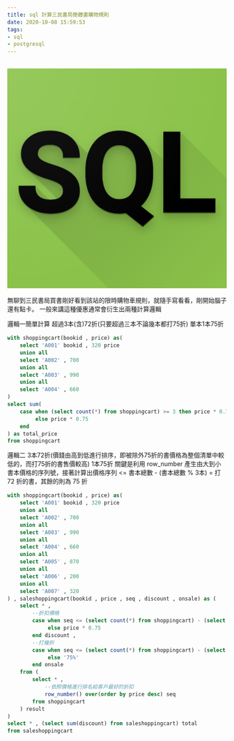 ```yaml
---
title: sql 計算三民書局簡體書購物規則
date: 2020-10-08 15:59:53
tags:
- sql
- postgresql
---
```

&nbsp;
![sql](https://raw.githubusercontent.com/weber87na/flowers/master/sql.png)
<!-- more -->

無聊到三民書局買書剛好看到該站的限時購物車規則，就隨手寫看看，剛開始腦子還有點卡。
一般來講這種優惠通常會衍生出兩種計算邏輯

邏輯一簡單計算
超過3本(含)72折(只要超過三本不論幾本都打75折)
單本1本75折
``` sql
with shoppingcart(bookid , price) as(
	select 'A001' bookid , 320 price
	union all
	select 'A002' , 700
	union all
	select 'A003' , 990
	union all
	select 'A004' , 660
)
select sum( 
	case when (select count(*) from shoppingcart) >= 3 then price * 0.72
	     else price * 0.75
	end
) as total_price
from shoppingcart
```

邏輯二
3本72折(價錢由高到低進行排序，即被除外75折的書價格為整個清單中較低的，而打75折的書售價較高)
1本75折
關鍵是利用 row_number 產生由大到小書本價格的序列號，接著計算出價格序列 <= 書本總數 - (書本總數 % 3本) = 打 72 折的書，其餘的則為 75 折
``` sql
with shoppingcart(bookid , price) as(
	select 'A001' bookid , 320 price
	union all
	select 'A002' , 700
	union all
	select 'A003' , 990
	union all
	select 'A004' , 660
	union all
	select 'A005' , 870
	union all
	select 'A006' , 200
	union all
	select 'A007' , 320
) , saleshoppingcart(bookid , price , seq , discount , onsale) as (
	select * ,
		--折扣價格
		case when seq <= (select count(*) from shoppingcart) - (select count(*) from shoppingcart) % 3 then price * 0.72
		     else price * 0.75
		end discount ,
		--打幾折
		case when seq <= (select count(*) from shoppingcart) - (select count(*) from shoppingcart) % 3 then '72%'
		     else '75%'
		end onsale 
	from (
		select * ,
			--依照價格進行排名給客戶最好的折扣
			row_number() over(order by price desc) seq 
		from shoppingcart
	) result
)
select * , (select sum(discount) from saleshoppingcart) total
from saleshoppingcart
```
